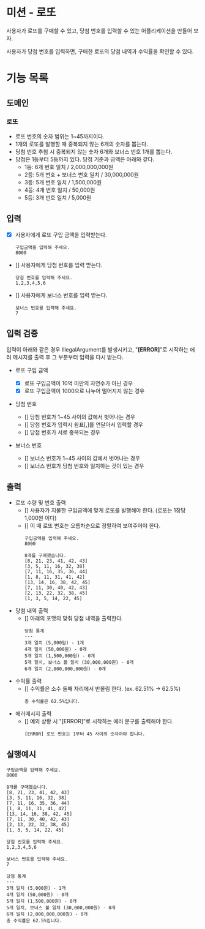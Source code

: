 # 미션 - 로또


사용자가 로또를 구매할 수 있고, 당첨 번호를 입력할 수 있는 어플리케이션을 만들어 보자. 

사용자가 당첨 번호를 입력하면, 구매한 로또의 당첨 내역과 수익률을 확인할 수 있다.

#  기능 목록

## 도메인

### 로또

- 로또 번호의 숫자 범위는 1~45까지이다.
- 1개의 로또를 발행할 때 중복되지 않는 6개의 숫자를 뽑는다.
- 당첨 번호 추첨 시 중복되지 않는 숫자 6개와 보너스 번호 1개를 뽑는다.
- 당첨은 1등부터 5등까지 있다. 당첨 기준과 금액은 아래와 같다.
    - 1등: 6개 번호 일치 / 2,000,000,000원
    - 2등: 5개 번호 + 보너스 번호 일치 / 30,000,000원
    - 3등: 5개 번호 일치 / 1,500,000원
    - 4등: 4개 번호 일치 / 50,000원
    - 5등: 3개 번호 일치 / 5,000원


## 입력

- [X] 사용자에게 로또 구입 금액을 입력받는다.
  ```
  구입금액을 입력해 주세요.
  8000
  ```
- [] 사용자에게 당첨 번호를 입력 받는다.
  ```
  당첨 번호를 입력해 주세요.
  1,2,3,4,5,6
  ```
- [] 사용자에게 보너스 번호를 입력 받는다.
  ```
  보너스 번호를 입력해 주세요.
  7
  ```

## 입력 검증

입력이 아래와 같은 경우 IllegalArgument를 발생시키고, "**[ERROR]**"로 시작하는 에러 메시지를 출력 후 그 부분부터 입력을 다시 받는다.

- 로또 구입 금액
  - [X] 로또 구입금액이 10억 미만의 자연수가 아닌 경우
  - [X] 로또 구입금액이 1000으로 나누어 떨어지지 않는 경우

- 당첨 번호
  - [] 당첨 번호가 1~45 사이의 값에서 벗어나는 경우
  - [] 당첨 번호가 입력시 쉼표[,]를 연달아서 입력할 경우
  - [] 당첨 번호가 서로 중복되는 경우

- 보너스 번호
  - [] 보너스 번호가 1~45 사이의 값에서 벗어나는 경우
  - [] 보너스 번호가 당첨 번호와 일치하는 것이 있는 경우

## 출력

- 로또 수량 및 번호 출력
  - [] 사용자가 지불한 구입금액에 맞게 로또를 발행해야 한다. (로또는 1장당 1,000원 이다)
  - [] 이 때 로또 번호는 오름차순으로 정렬하여 보여주어야 한다.
    ```
    구입금액을 입력해 주세요.
    8000
  
    8개를 구매했습니다.
    [8, 21, 23, 41, 42, 43]
    [3, 5, 11, 16, 32, 38]
    [7, 11, 16, 35, 36, 44]
    [1, 8, 11, 31, 41, 42]
    [13, 14, 16, 38, 42, 45]
    [7, 11, 30, 40, 42, 43]
    [2, 13, 22, 32, 38, 45]
    [1, 3, 5, 14, 22, 45]
    ```
- 당첨 내역 출력
  - [] 아래의 포맷의 맞춰 당첨 내역을 출력한다.
    ```
    당첨 통계
    ---
    3개 일치 (5,000원) - 1개
    4개 일치 (50,000원) - 0개
    5개 일치 (1,500,000원) - 0개
    5개 일치, 보너스 볼 일치 (30,000,000원) - 0개
    6개 일치 (2,000,000,000원) - 0개
    ```
- 수익률 출력
  - [] 수익률은 소수 둘째 자리에서 반올림 한다. (ex. 62.51% -> 62.5%)
    ```
    총 수익률은 62.5%입니다.
    ```
- 에러메시지 출력
  - [] 예외 상황 시 "[ERROR]"로 시작하는 에러 문구를 출력해야 한다.
    ```
    [ERROR] 로또 번호는 1부터 45 사이의 숫자여야 합니다. 
    ```

## 실행예시
  ```
  구입금액을 입력해 주세요.
  8000
  
  8개를 구매했습니다.
  [8, 21, 23, 41, 42, 43] 
  [3, 5, 11, 16, 32, 38] 
  [7, 11, 16, 35, 36, 44] 
  [1, 8, 11, 31, 41, 42] 
  [13, 14, 16, 38, 42, 45] 
  [7, 11, 30, 40, 42, 43] 
  [2, 13, 22, 32, 38, 45] 
  [1, 3, 5, 14, 22, 45]
  
  당첨 번호를 입력해 주세요.
  1,2,3,4,5,6
  
  보너스 번호를 입력해 주세요.
  7
  
  당첨 통계
  ---
  3개 일치 (5,000원) - 1개
  4개 일치 (50,000원) - 0개
  5개 일치 (1,500,000원) - 0개
  5개 일치, 보너스 볼 일치 (30,000,000원) - 0개
  6개 일치 (2,000,000,000원) - 0개
  총 수익률은 62.5%입니다.
  ```


